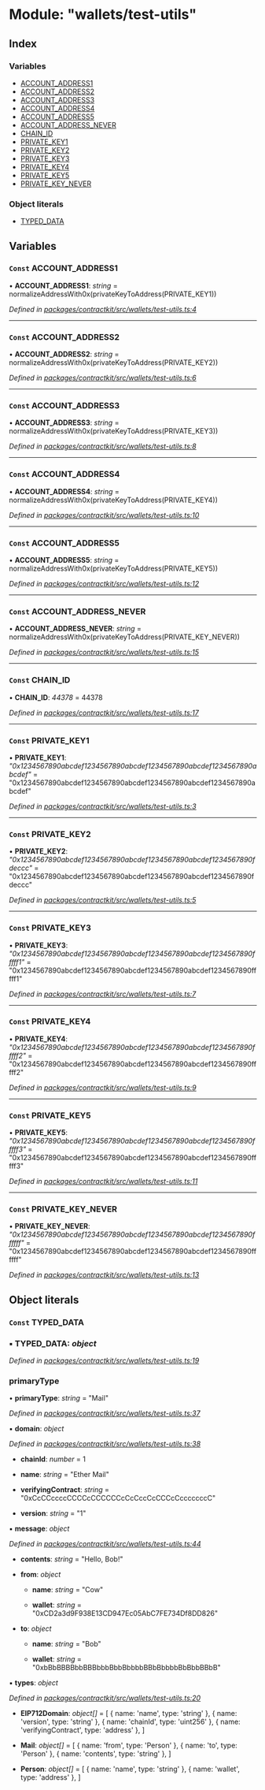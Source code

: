 # Module: "wallets/test-utils"

## Index

### Variables

* [ACCOUNT_ADDRESS1](_wallets_test_utils_.md#const-account_address1)
* [ACCOUNT_ADDRESS2](_wallets_test_utils_.md#const-account_address2)
* [ACCOUNT_ADDRESS3](_wallets_test_utils_.md#const-account_address3)
* [ACCOUNT_ADDRESS4](_wallets_test_utils_.md#const-account_address4)
* [ACCOUNT_ADDRESS5](_wallets_test_utils_.md#const-account_address5)
* [ACCOUNT_ADDRESS_NEVER](_wallets_test_utils_.md#const-account_address_never)
* [CHAIN_ID](_wallets_test_utils_.md#const-chain_id)
* [PRIVATE_KEY1](_wallets_test_utils_.md#const-private_key1)
* [PRIVATE_KEY2](_wallets_test_utils_.md#const-private_key2)
* [PRIVATE_KEY3](_wallets_test_utils_.md#const-private_key3)
* [PRIVATE_KEY4](_wallets_test_utils_.md#const-private_key4)
* [PRIVATE_KEY5](_wallets_test_utils_.md#const-private_key5)
* [PRIVATE_KEY_NEVER](_wallets_test_utils_.md#const-private_key_never)

### Object literals

* [TYPED_DATA](_wallets_test_utils_.md#const-typed_data)

## Variables

### `Const` ACCOUNT_ADDRESS1

• **ACCOUNT_ADDRESS1**: *string* = normalizeAddressWith0x(privateKeyToAddress(PRIVATE_KEY1))

*Defined in [packages/contractkit/src/wallets/test-utils.ts:4](https://github.com/celo-org/celo-monorepo/blob/master/packages/contractkit/src/wallets/test-utils.ts#L4)*

___

### `Const` ACCOUNT_ADDRESS2

• **ACCOUNT_ADDRESS2**: *string* = normalizeAddressWith0x(privateKeyToAddress(PRIVATE_KEY2))

*Defined in [packages/contractkit/src/wallets/test-utils.ts:6](https://github.com/celo-org/celo-monorepo/blob/master/packages/contractkit/src/wallets/test-utils.ts#L6)*

___

### `Const` ACCOUNT_ADDRESS3

• **ACCOUNT_ADDRESS3**: *string* = normalizeAddressWith0x(privateKeyToAddress(PRIVATE_KEY3))

*Defined in [packages/contractkit/src/wallets/test-utils.ts:8](https://github.com/celo-org/celo-monorepo/blob/master/packages/contractkit/src/wallets/test-utils.ts#L8)*

___

### `Const` ACCOUNT_ADDRESS4

• **ACCOUNT_ADDRESS4**: *string* = normalizeAddressWith0x(privateKeyToAddress(PRIVATE_KEY4))

*Defined in [packages/contractkit/src/wallets/test-utils.ts:10](https://github.com/celo-org/celo-monorepo/blob/master/packages/contractkit/src/wallets/test-utils.ts#L10)*

___

### `Const` ACCOUNT_ADDRESS5

• **ACCOUNT_ADDRESS5**: *string* = normalizeAddressWith0x(privateKeyToAddress(PRIVATE_KEY5))

*Defined in [packages/contractkit/src/wallets/test-utils.ts:12](https://github.com/celo-org/celo-monorepo/blob/master/packages/contractkit/src/wallets/test-utils.ts#L12)*

___

### `Const` ACCOUNT_ADDRESS_NEVER

• **ACCOUNT_ADDRESS_NEVER**: *string* = normalizeAddressWith0x(privateKeyToAddress(PRIVATE_KEY_NEVER))

*Defined in [packages/contractkit/src/wallets/test-utils.ts:15](https://github.com/celo-org/celo-monorepo/blob/master/packages/contractkit/src/wallets/test-utils.ts#L15)*

___

### `Const` CHAIN_ID

• **CHAIN_ID**: *44378* = 44378

*Defined in [packages/contractkit/src/wallets/test-utils.ts:17](https://github.com/celo-org/celo-monorepo/blob/master/packages/contractkit/src/wallets/test-utils.ts#L17)*

___

### `Const` PRIVATE_KEY1

• **PRIVATE_KEY1**: *"0x1234567890abcdef1234567890abcdef1234567890abcdef1234567890abcdef"* = "0x1234567890abcdef1234567890abcdef1234567890abcdef1234567890abcdef"

*Defined in [packages/contractkit/src/wallets/test-utils.ts:3](https://github.com/celo-org/celo-monorepo/blob/master/packages/contractkit/src/wallets/test-utils.ts#L3)*

___

### `Const` PRIVATE_KEY2

• **PRIVATE_KEY2**: *"0x1234567890abcdef1234567890abcdef1234567890abcdef1234567890fdeccc"* = "0x1234567890abcdef1234567890abcdef1234567890abcdef1234567890fdeccc"

*Defined in [packages/contractkit/src/wallets/test-utils.ts:5](https://github.com/celo-org/celo-monorepo/blob/master/packages/contractkit/src/wallets/test-utils.ts#L5)*

___

### `Const` PRIVATE_KEY3

• **PRIVATE_KEY3**: *"0x1234567890abcdef1234567890abcdef1234567890abcdef1234567890fffff1"* = "0x1234567890abcdef1234567890abcdef1234567890abcdef1234567890fffff1"

*Defined in [packages/contractkit/src/wallets/test-utils.ts:7](https://github.com/celo-org/celo-monorepo/blob/master/packages/contractkit/src/wallets/test-utils.ts#L7)*

___

### `Const` PRIVATE_KEY4

• **PRIVATE_KEY4**: *"0x1234567890abcdef1234567890abcdef1234567890abcdef1234567890fffff2"* = "0x1234567890abcdef1234567890abcdef1234567890abcdef1234567890fffff2"

*Defined in [packages/contractkit/src/wallets/test-utils.ts:9](https://github.com/celo-org/celo-monorepo/blob/master/packages/contractkit/src/wallets/test-utils.ts#L9)*

___

### `Const` PRIVATE_KEY5

• **PRIVATE_KEY5**: *"0x1234567890abcdef1234567890abcdef1234567890abcdef1234567890fffff3"* = "0x1234567890abcdef1234567890abcdef1234567890abcdef1234567890fffff3"

*Defined in [packages/contractkit/src/wallets/test-utils.ts:11](https://github.com/celo-org/celo-monorepo/blob/master/packages/contractkit/src/wallets/test-utils.ts#L11)*

___

### `Const` PRIVATE_KEY_NEVER

• **PRIVATE_KEY_NEVER**: *"0x1234567890abcdef1234567890abcdef1234567890abcdef1234567890ffffff"* = "0x1234567890abcdef1234567890abcdef1234567890abcdef1234567890ffffff"

*Defined in [packages/contractkit/src/wallets/test-utils.ts:13](https://github.com/celo-org/celo-monorepo/blob/master/packages/contractkit/src/wallets/test-utils.ts#L13)*

## Object literals

### `Const` TYPED_DATA

### ▪ **TYPED_DATA**: *object*

*Defined in [packages/contractkit/src/wallets/test-utils.ts:19](https://github.com/celo-org/celo-monorepo/blob/master/packages/contractkit/src/wallets/test-utils.ts#L19)*

###  primaryType

• **primaryType**: *string* = "Mail"

*Defined in [packages/contractkit/src/wallets/test-utils.ts:37](https://github.com/celo-org/celo-monorepo/blob/master/packages/contractkit/src/wallets/test-utils.ts#L37)*

▪ **domain**: *object*

*Defined in [packages/contractkit/src/wallets/test-utils.ts:38](https://github.com/celo-org/celo-monorepo/blob/master/packages/contractkit/src/wallets/test-utils.ts#L38)*

* **chainId**: *number* = 1

* **name**: *string* = "Ether Mail"

* **verifyingContract**: *string* = "0xCcCCccccCCCCcCCCCCCcCcCccCcCCCcCcccccccC"

* **version**: *string* = "1"

▪ **message**: *object*

*Defined in [packages/contractkit/src/wallets/test-utils.ts:44](https://github.com/celo-org/celo-monorepo/blob/master/packages/contractkit/src/wallets/test-utils.ts#L44)*

* **contents**: *string* = "Hello, Bob!"

* **from**: *object*

  * **name**: *string* = "Cow"

  * **wallet**: *string* = "0xCD2a3d9F938E13CD947Ec05AbC7FE734Df8DD826"

* **to**: *object*

  * **name**: *string* = "Bob"

  * **wallet**: *string* = "0xbBbBBBBbbBBBbbbBbbBbbbbBBbBbbbbBbBbbBBbB"

▪ **types**: *object*

*Defined in [packages/contractkit/src/wallets/test-utils.ts:20](https://github.com/celo-org/celo-monorepo/blob/master/packages/contractkit/src/wallets/test-utils.ts#L20)*

* **EIP712Domain**: *object[]* = [
      { name: 'name', type: 'string' },
      { name: 'version', type: 'string' },
      { name: 'chainId', type: 'uint256' },
      { name: 'verifyingContract', type: 'address' },
    ]

* **Mail**: *object[]* = [
      { name: 'from', type: 'Person' },
      { name: 'to', type: 'Person' },
      { name: 'contents', type: 'string' },
    ]

* **Person**: *object[]* = [
      { name: 'name', type: 'string' },
      { name: 'wallet', type: 'address' },
    ]
